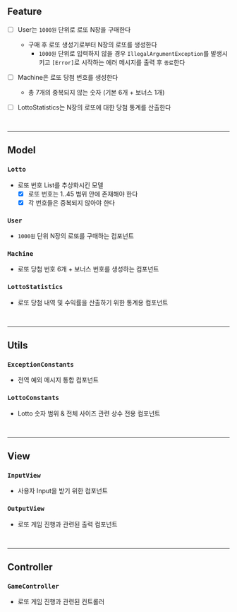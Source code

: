 ## Feature

- [ ] User는 `1000원` 단위로 로또 N장을 구매한다
  - 구매 후 로또 생성기로부터 N장의 로또를 생성한다
    - `1000원` 단위로 입력하지 않을 경우 `IllegalArgumentException`를 발생시키고 `[Error]`로 시작하는 에러 메시지를 출력 후 `종료`한다

- [ ] Machine은 로또 당첨 번호를 생성한다
  - 총 7개의 중복되지 않는 숫자 (기본 6개 + 보너스 1개)

- [ ] LottoStatistics는 N장의 로또에 대한 당첨 통계를 산출한다

<br>
<hr>

## Model

### `Lotto`

- 로또 번호 List를 추상화시킨 모델
  - [X] 로또 번호는 1..45 범위 안에 존재해야 한다
  - [X] 각 번호들은 중복되지 않아야 한다

### `User`

- `1000원` 단위 N장의 로또를 구매하는 컴포넌트

### `Machine`

- 로또 당첨 번호 6개 + 보너스 번호를 생성하는 컴포넌트

### `LottoStatistics`

- 로또 당첨 내역 및 수익률을 산출하기 위한 통계용 컴포넌트

<br>
<hr>

## Utils

### `ExceptionConstants`

- 전역 예외 메시지 통합 컴포넌트

### `LottoConstants`

- Lotto 숫자 범위 & 전체 사이즈 관련 상수 전용 컴포넌트

<br>
<hr>

## View

### `InputView`

- 사용자 Input을 받기 위한 컴포넌트

### `OutputView`

- 로또 게임 진행과 관련된 출력 컴포넌트

<br>
<hr>

## Controller

### `GameController`

- 로또 게임 진행과 관련된 컨트롤러

<br>
